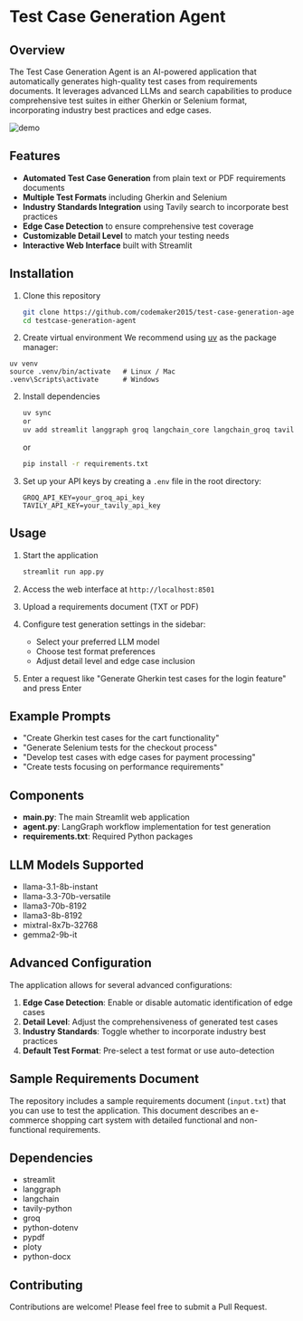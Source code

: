 # Test Case Generation Agent 

## Overview

The Test Case Generation Agent is an AI-powered application that automatically generates high-quality test cases from requirements documents. It leverages advanced LLMs and search capabilities to produce comprehensive test suites in either Gherkin or Selenium format, incorporating industry best practices and edge cases.

![demo](demo/demo.gif)

## Features

- **Automated Test Case Generation** from plain text or PDF requirements documents
- **Multiple Test Formats** including Gherkin and Selenium
- **Industry Standards Integration** using Tavily search to incorporate best practices
- **Edge Case Detection** to ensure comprehensive test coverage
- **Customizable Detail Level** to match your testing needs
- **Interactive Web Interface** built with Streamlit

## Installation

1. Clone this repository
   ```bash
   git clone https://github.com/codemaker2015/test-case-generation-agent-advanced.git
   cd testcase-generation-agent
   ```

2. Create virtual environment
We recommend using [uv](https://docs.astral.sh/uv/) as the package manager:
```
uv venv
source .venv/bin/activate   # Linux / Mac
.venv\Scripts\activate      # Windows
```

2. Install dependencies
   ```bash
   uv sync
   or 
   uv add streamlit langgraph groq langchain_core langchain_groq tavily-python python-dotenv pypdf plotly python-docx
   ```
   or
   ```bash
   pip install -r requirements.txt
   ```

3. Set up your API keys by creating a `.env` file in the root directory:
   ```
   GROQ_API_KEY=your_groq_api_key
   TAVILY_API_KEY=your_tavily_api_key
   ```

## Usage

1. Start the application
   ```bash
   streamlit run app.py
   ```

2. Access the web interface at `http://localhost:8501`

3. Upload a requirements document (TXT or PDF)

4. Configure test generation settings in the sidebar:
   - Select your preferred LLM model
   - Choose test format preferences
   - Adjust detail level and edge case inclusion

5. Enter a request like "Generate Gherkin test cases for the login feature" and press Enter

## Example Prompts

- "Create Gherkin test cases for the cart functionality"
- "Generate Selenium tests for the checkout process"  
- "Develop test cases with edge cases for payment processing"
- "Create tests focusing on performance requirements"

## Components

- **main.py**: The main Streamlit web application
- **agent.py**: LangGraph workflow implementation for test generation
- **requirements.txt**: Required Python packages

## LLM Models Supported

- llama-3.1-8b-instant
- llama-3.3-70b-versatile
- llama3-70b-8192
- llama3-8b-8192
- mixtral-8x7b-32768
- gemma2-9b-it

## Advanced Configuration

The application allows for several advanced configurations:

1. **Edge Case Detection**: Enable or disable automatic identification of edge cases
2. **Detail Level**: Adjust the comprehensiveness of generated test cases
3. **Industry Standards**: Toggle whether to incorporate industry best practices
4. **Default Test Format**: Pre-select a test format or use auto-detection

## Sample Requirements Document

The repository includes a sample requirements document (`input.txt`) that you can use to test the application. This document describes an e-commerce shopping cart system with detailed functional and non-functional requirements.

## Dependencies

- streamlit
- langgraph
- langchain
- tavily-python
- groq
- python-dotenv
- pypdf
- ploty
- python-docx

## Contributing

Contributions are welcome! Please feel free to submit a Pull Request.